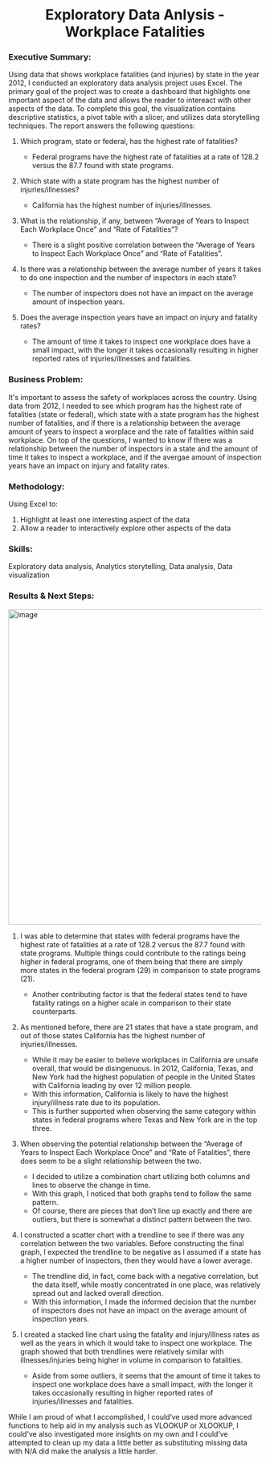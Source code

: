 <h1 align='center'>Exploratory Data Anlysis - Workplace Fatalities</h1>

### Executive Summary:
Using data that shows workplace fatalities (and injuries) by state in the year 2012, I conducted an exploratory data analysis project uses Excel. The primary goal of the project was to create a dashboard that highlights one important aspect of the data and allows the reader to intereact with other aspects of the data. To complete this goal, the visualization contains descriptive statistics, a pivot table with a slicer, and utilizes data storytelling techniques. The report answers the following questions:
  1. Which program, state or federal, has the highest rate of fatalities?
     - Federal programs have the highest rate of fatalities at a rate of 128.2 versus the 87.7 found with state programs.
  
  2. Which state with a state program has the highest number of injuries/illnesses?
     - California has the highest number of injuries/illnesses.
  
  3. What is the relationship, if any, between “Average of Years to Inspect Each Workplace Once” and “Rate of Fatalities”?
     - There is a slight positive correlation between the “Average of Years to Inspect Each Workplace Once” and “Rate of Fatalities”.
 
  4. Is there was a relationship between the average number of years it takes to do one inspection and the number of inspectors in each state?
     - The number of inspectors does not have an impact on the average amount of inspection years.
  
  5. Does the average inspection years have an impact on injury and fatality rates?
     - The amount of time it takes to inspect one workplace does have a small impact, with the longer it takes occasionally resulting in higher reported rates of injuries/illnesses and fatalities.

### Business Problem:
It's important to assess the safety of workplaces across the country. Using data from 2012, I needed to see which program has the highest rate of fatalities (state or federal), which state with a state program has the highest number of fatalities, and if there is a relationship between the average amount of years to inspect a worplace and the rate of fatalities within said workplace. On top of the questions, I wanted to know if there was a relationship between the number of inspectors in a state and the amount of time it takes to inspect a workplace, and if the avergae amount of inspection years have an impact on injury and fatality rates.

### Methodology:
Using Excel to:
1. Highlight at least one interesting aspect of the data
2. Allow a reader to interactively explore other aspects of the data

### Skills:
Exploratory data analysis, Analytics storytelling, Data analysis, Data visualization

### Results & Next Steps:
<img width="812" height="627" alt="image" src="https://github.com/user-attachments/assets/d6232581-5e4f-4a13-8793-54bbe45d1ee7" />

1. I was able to determine that states with federal programs have the highest rate of fatalities at a rate of 128.2 versus the 87.7 found with state programs. Multiple things could contribute to the ratings being higher in federal programs, one of them being that there are simply more states in the federal program (29) in comparison to state programs (21).
   - Another contributing factor is that the federal states tend to have fatality ratings on a higher scale in comparison to their state counterparts.

2. As mentioned before, there are 21 states that have a state program, and out of those states California has the highest number of injuries/illnesses.
   - While it may be easier to believe workplaces in California are unsafe overall, that would be disingenuous. In 2012, California, Texas, and New York had the highest population of people in the United States with California leading by over 12 million people.
   - With this information, California is likely to have the highest injury/illness rate due to its population.
   - This is further supported when observing the same category within states in federal programs where Texas and New York are in the top three.

3. When observing the potential relationship between the “Average of Years to Inspect Each Workplace Once” and “Rate of Fatalities”, there does seem to be a slight relationship between the two.
   - I decided to utilize a combination chart utilizing both columns and lines to observe the change in time.
   - With this graph, I noticed that both graphs tend to follow the same pattern.
   - Of course, there are pieces that don’t line up exactly and there are outliers, but there is somewhat a distinct pattern between the two.

4. I constructed a scatter chart with a trendline to see if there was any correlation between the two variables. Before constructing the final graph, I expected the trendline to be negative as I assumed if a state has a higher number of inspectors, then they would have a lower average.
   - The trendline did, in fact, come back with a negative correlation, but the data itself, while mostly concentrated in one place, was relatively spread out and lacked overall direction.
   - With this information, I made the informed decision that the number of inspectors does not have an impact on the average amount of inspection years.

5. I created a stacked line chart using the fatality and injury/illness rates as well as the years in which it would take to inspect one workplace. The graph showed that both trendlines were relatively similar with illnesses/injuries being higher in volume in comparison to fatalities.
   - Aside from some outliers, it seems that the amount of time it takes to inspect one workplace does have a small impact, with the longer it takes occasionally resulting in higher reported rates of injuries/illnesses and fatalities.

While I am proud of what I accomplished, I could’ve used more advanced functions to help aid in my analysis such as VLOOKUP or XLOOKUP, I could’ve also investigated more insights on my own and I could’ve attempted to clean up my data a little better as substituting missing data with N/A did make the analysis a little harder.
